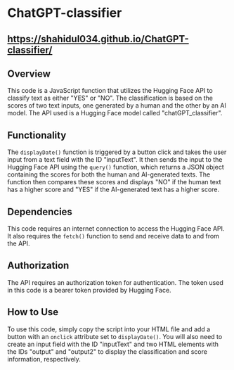 # ChatGPT-classifier
## https://shahidul034.github.io/ChatGPT-classifier/

## Overview
This code is a JavaScript function that utilizes the Hugging Face API to classify text as either "YES" or "NO". The classification is based on the scores of two text inputs, one generated by a human and the other by an AI model. The API used is a Hugging Face model called "chatGPT_classifier".

## Functionality
The `displayDate()` function is triggered by a button click and takes the user input from a text field with the ID "inputText". It then sends the input to the Hugging Face API using the `query()` function, which returns a JSON object containing the scores for both the human and AI-generated texts. The function then compares these scores and displays "NO" if the human text has a higher score and "YES" if the AI-generated text has a higher score. 

## Dependencies
This code requires an internet connection to access the Hugging Face API. It also requires the `fetch()` function to send and receive data to and from the API.

## Authorization
The API requires an authorization token for authentication. The token used in this code is a bearer token provided by Hugging Face.

## How to Use
To use this code, simply copy the script into your HTML file and add a button with an `onclick` attribute set to `displayDate()`. You will also need to create an input field with the ID "inputText" and two HTML elements with the IDs "output" and "output2" to display the classification and score information, respectively.
